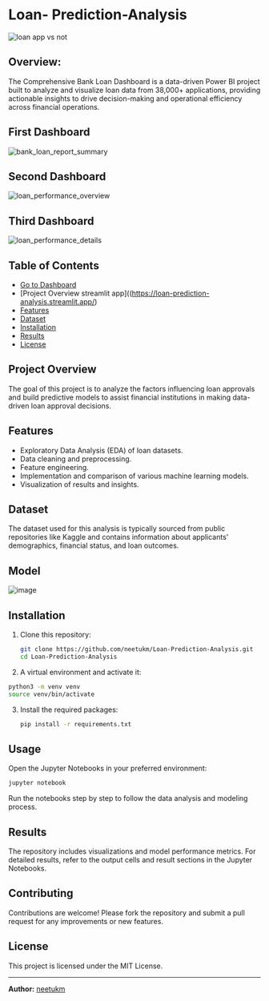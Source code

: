 # Loan- Prediction-Analysis

![loan app vs not](https://github.com/user-attachments/assets/377562a5-e182-4b7e-93d5-8abdcec1c78c)
## Overview:

The Comprehensive Bank Loan Dashboard is a data-driven Power BI project built to analyze and visualize loan data from 38,000+ applications, providing actionable insights to drive decision-making and operational efficiency across financial operations.

## First Dashboard
![bank_loan_report_summary](https://github.com/user-attachments/assets/779ce879-5f79-4372-8f54-565b631cb3c8)

## Second Dashboard
![loan_performance_overview](https://github.com/user-attachments/assets/8cb7cc6b-5a12-47fb-8667-0878c46305b4)

## Third Dashboard
![loan_performance_details](https://github.com/user-attachments/assets/494e7caa-d57a-4a38-9899-d6cd2d409311)


## Table of Contents

- [Go to Dashboard](https://loan-prediction-analysis.streamlit.app/)
- [Project Overview streamlit app]((https://loan-prediction-analysis.streamlit.app/)
- [Features](#features)
- [Dataset](#dataset)
- [Installation](#installation)
- [Results](http://localhost:8502/)
- [License](#license)

## Project Overview

The goal of this project is to analyze the factors influencing loan approvals and build predictive models to assist financial institutions in making data-driven loan approval decisions.

## Features

- Exploratory Data Analysis (EDA) of loan datasets.
- Data cleaning and preprocessing.
- Feature engineering.
- Implementation and comparison of various machine learning models.
- Visualization of results and insights.

## Dataset

The dataset used for this analysis is typically sourced from public repositories like Kaggle and contains information about applicants' demographics, financial status, and loan outcomes.
## Model 
![image](https://github.com/user-attachments/assets/43061eaa-5e5f-48fd-b1a4-2d5df6e1a918)

## Installation

1. Clone this repository:
   ```bash
   git clone https://github.com/neetukm/Loan-Prediction-Analysis.git
   cd Loan-Prediction-Analysis
   ```
2.  A virtual environment and activate it:
   ```bash
   python3 -m venv venv
   source venv/bin/activate
   ```
3. Install the required packages:
   ```bash
   pip install -r requirements.txt
   ```

## Usage

Open the Jupyter Notebooks in your preferred environment:
```bash
jupyter notebook
```
Run the notebooks step by step to follow the data analysis and modeling process.

## Results

The repository includes visualizations and model performance metrics. For detailed results, refer to the output cells and result sections in the Jupyter Notebooks.

## Contributing

Contributions are welcome! Please fork the repository and submit a pull request for any improvements or new features.

## License

This project is licensed under the MIT License.

---

**Author:** [neetukm](https://github.com/neetukm)

